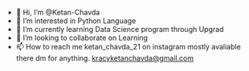 - 👋 Hi, I’m @Ketan-Chavda
- 👀 I’m interested in Python Language 
- 🌱 I’m currently learning Data Science program through Upgrad
- 💞️ I’m looking to collaborate on Learning
- 📫 How to reach me ketan_chavda_21 on instagram mostly avaliable there dm for anything.
kracyketanchavda@gmail.com
